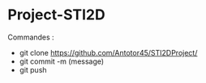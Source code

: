 # Project-STI2D

Commandes :
  - git clone https://github.com/Antotor45/STI2DProject/
  - git commit -m (message)
  - git push

